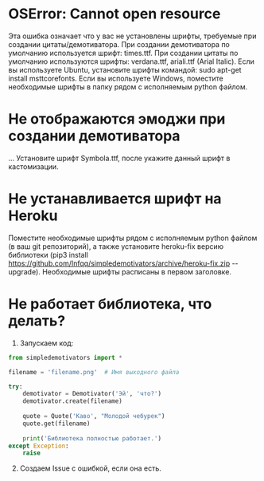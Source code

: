 # OSError: Cannot open resource
Эта ошибка означает что у вас не установлены шрифты, требуемые при создании цитаты/демотиватора.
При создании демотиватора по умолчанию используется шрифт: times.ttf.
При создании цитаты по умолчанию используются шрифты: verdana.ttf, ariali.ttf (Arial Italic).
Если вы используете Ubuntu, установите шрифты командой: sudo apt-get install msttcorefonts.
Если вы используете Windows, поместите необходимые шрифты в папку рядом с исполняемым python файлом.

# Не отображаются эмоджи при создании демотиватора
... Установите шрифт Symbola.ttf, после укажите данный шрифт в кастомизации.

# Не устанавливается шрифт на Heroku
Поместите необходимые шрифты рядом с исполняемым python файлом (в ваш git репозиторий),
а также установите heroku-fix версию библиотеки
(pip3 install https://github.com/Infqq/simpledemotivators/archive/heroku-fix.zip --upgrade).
Необходимые шрифты расписаны в первом заголовке.

# Не работает библиотека, что делать?
1. Запускаем код:
```python
from simpledemotivators import *

filename = 'filename.png'  # Имя выходного файла

try:
    demotivator = Demotivator('Эй', 'что?')
    demotivator.create(filename)
    
    quote = Quote('Каво', "Молодой чебурек")
    quote.get(filename)
    
    print('Библиотека полностью работает.')
except Exception:
    raise
```
2. Создаем Issue с ошибкой, если она есть.
